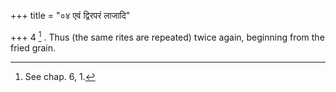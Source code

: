 +++
title = "०४ एवं द्विरपरं लाजादि"

+++
4 [^2] . Thus (the same rites are repeated) twice again, beginning from the fried grain.


[^2]:  See chap. 6, 1.

